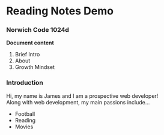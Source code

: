 # Reading Notes Demo

### Norwich Code 1024d

**Document content**

1. Brief Intro 
2. About
3. Growth Mindset

### Introduction
Hi, my name is James and I am a prospective web developer!  
Along with web development, my main passions include... 

- Football
- Reading
- Movies
